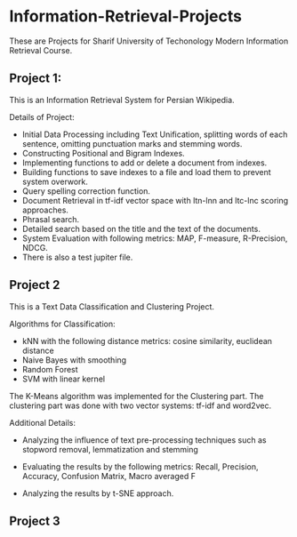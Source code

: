 # Information-Retrieval-Projects

These are Projects for Sharif University of Techonology Modern Information Retrieval Course.

## Project 1:
This is an Information Retrieval System for Persian Wikipedia.

Details of Project:
  - Initial Data Processing including Text Unification, splitting words of each sentence, omitting punctuation marks and stemming words.
  - Constructing Positional and Bigram Indexes.
  - Implementing functions to add or delete a document from indexes.
  - Building functions to save indexes to a file and load them to prevent system overwork. 
  - Query spelling correction function.
  - Document Retrieval in tf-idf vector space with ltn-lnn and ltc-lnc scoring approaches.
  - Phrasal search.
  - Detailed search based on the title and the text of the documents.
  - System Evaluation with following metrics: MAP, F-measure, R-Precision, NDCG.
  - There is also a test jupiter file.
 

## Project 2
This is a Text Data Classification and Clustering Project.

Algorithms for Classification:
  - kNN with the following distance metrics: cosine similarity, euclidean distance
  - Naive Bayes with smoothing
  - Random Forest
  - SVM with linear kernel


The K-Means algorithm was implemented for the Clustering part. The clustering part was done with two vector systems: tf-idf and word2vec.

Additional Details:

  - Analyzing the influence of text pre-processing techniques such as stopword removal, lemmatization and stemming

  - Evaluating the results by the following metrics: Recall, Precision, Accuracy, Confusion Matrix, Macro averaged F

  - Analyzing the results by t-SNE approach.
  

## Project 3
